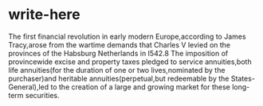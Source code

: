 # write-here
The  first  financial  revolution  in  early  modern  Europe,according  to  James Tracy,arose   from   the  wartime   demands   that   Charles  V   levied   on   the provinces   of  the   Habsburg   Netherlands   in   I542.8   The   imposition   of provincewide  excise  and  property  taxes  pledged  to  service  annuities,both life   annuities(for   the   duration   of   one   or   two   lives,nominated   by   the purchaser)and     heritable     annuities(perpetual,but      redeemable     by     the States-General),led to the creation of a large and growing market for these long-term   securities.

